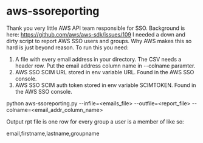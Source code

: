 # aws-ssoreporting
Thank you very little AWS API team responsible for SSO. 
Background is here: https://github.com/aws/aws-sdk/issues/109
I needed a down and dirty script to report AWS SSO users and groups. Why AWS makes this so hard is just beyond reason. 
To run this you need:
1. A file with every email address in your directory. The CSV needs a header row. Put the email address column name in --colname paramter.
2. AWS SSO SCIM URL stored in env variable URL. Found in the AWS SSO console. 
3. AWS SSO SCIM auth token stored in env variable SCIMTOKEN. Found in the AWS SSO console. 

python aws-ssoreporting.py --infile=<emails_file> --outfile=<report_file> --colname=<email_addr_column_name>

 Output rpt file is one row for every group a user is a member of like so:
 
 email,firstname,lastname,groupname
 
